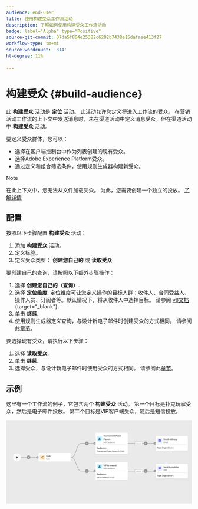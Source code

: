 ```yaml
---
audience: end-user
title: 使用构建受众工作流活动
description: 了解如何使用构建受众工作流活动
badge: label="Alpha" type="Positive"
source-git-commit: 07da5f804e25382c6202b7438e15dafaee413f27
workflow-type: tm+mt
source-wordcount: '314'
ht-degree: 11%

---
```



# 构建受众 {#build-audience}

此 **构建受众** 活动是 **定位** 活动。 此活动允许您定义将进入工作流的受众。 在营销活动工作流的上下文中发送消息时，未在渠道活动中定义消息受众，但在渠道活动中 **构建受众** 活动。

要定义受众群体，您可以：

* 选择在客户端控制台中作为列表创建的现有受众。
* 选择Adobe Experience Platform受众。
* 通过定义和组合筛选条件，使用规则生成器构建新受众。

>[!NOTE]
>
>在此上下文中，您无法从文件加载受众。 为此，您需要创建一个独立的投放。 [了解详情](../../audience/about-audiences.md)

<!--
The **Build audience** activity can be placed at the beginning of the workflow or after any other activity. Any activity can be placed after the **Build audience**.
-->

## 配置

按照以下步骤配置 **构建受众** 活动：

1. 添加 **构建受众** 活动。
1. 定义标签。
1. 定义受众类型： **创建您自己的** 或 **读取受众**.

要创建自己的查询，请按照以下额外步骤操作：

1. 选择 **创建您自己的（查询）**.
1. 选择 **定位维度**. 定位维度可让您定义操作的目标人群：收件人、合同受益人、操作人员、订阅者等。默认情况下，将从收件人中选择目标。 请参阅 [v8文档](https://experienceleague.adobe.com/docs/campaign/automation/workflows/introduction/wf-type/targeting-workflows.html#targeting-and-filtering-dimensions){target="_blank"}.
1. 单击 **继续**.
1. 使用规则生成器定义查询，与设计新电子邮件时创建受众的方式相同。 请参阅此[章节](../../audience/segment-builder.md)。

要选择现有受众，请执行以下步骤：

1. 选择 **读取受众**.
1. 单击 **继续**.
1. 选择受众，与设计新电子邮件时使用受众的方式相同。 请参阅此[章节](../../audience/add-audience.md)。

## 示例

这里有一个工作流的例子，它包含两个 **构建受众** 活动。 第一个目标是扑克玩家受众，然后是电子邮件投放。 第二个目标是VIP客户端受众，随后是短信投放。

![](../assets/workflow-audience-example.png)